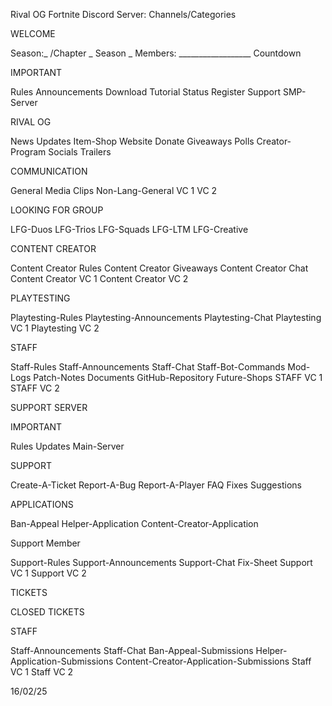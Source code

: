 Rival OG Fortnite Discord Server: Channels/Categories

WELCOME

Season:_ /Chapter _ Season _
Members: __________________
Countdown

IMPORTANT

Rules
Announcements
Download
Tutorial
Status
Register
Support
SMP-Server

RIVAL OG

News
Updates
Item-Shop
Website
Donate
Giveaways
Polls
Creator-Program
Socials
Trailers

COMMUNICATION

General
Media
Clips
Non-Lang-General
VC 1
VC 2

LOOKING FOR GROUP

LFG-Duos
LFG-Trios
LFG-Squads
LFG-LTM
LFG-Creative

CONTENT CREATOR

Content Creator Rules
Content Creator Giveaways
Content Creator Chat
Content Creator VC 1
Content Creator VC 2

PLAYTESTING

Playtesting-Rules
Playtesting-Announcements
Playtesting-Chat
Playtesting VC 1
Playtesting VC 2

STAFF

Staff-Rules
Staff-Announcements
Staff-Chat
Staff-Bot-Commands
Mod-Logs
Patch-Notes
Documents
GitHub-Repository
Future-Shops
STAFF VC 1
STAFF VC 2


SUPPORT SERVER



IMPORTANT

Rules
Updates
Main-Server

SUPPORT

Create-A-Ticket
Report-A-Bug
Report-A-Player
FAQ
Fixes
Suggestions

APPLICATIONS

Ban-Appeal
Helper-Application
Content-Creator-Application

Support Member

Support-Rules
Support-Announcements
Support-Chat
Fix-Sheet
Support VC 1
Support VC 2

TICKETS

CLOSED TICKETS

STAFF

Staff-Announcements
Staff-Chat
Ban-Appeal-Submissions
Helper-Application-Submissions
Content-Creator-Application-Submissions
Staff VC 1
Staff VC 2















































































16/02/25
